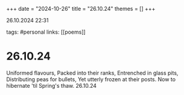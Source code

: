 +++
date = "2024-10-26"
title = "26.10.24"
themes = []
+++

26.10.2024 22:31

tags: #personal
links: [[poems]]

# 26.10.24

Uniformed flavours,
Packed into their ranks,
Entrenched in glass pits,
Distributing peas for bullets,
Yet utterly frozen at their posts.
Now to hibernate 'til Spring's thaw.
26.10.24

